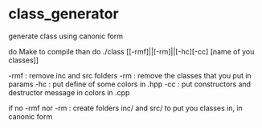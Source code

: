 # class_generator
generate class using canonic form

do Make to compile
than do ./class [[-rmf]||[-rm]||[-hc][-cc] [name of you classes]]

-rmf : remove inc and src folders
-rm : remove the classes that you put in params
-hc : put define of some colors in .hpp
-cc : put constructors and destructor message in colors in .cpp

if no -rmf nor -rm : create folders inc/ and src/ to put you classes in, in canonic form
